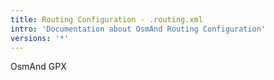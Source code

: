 ```yaml
---
title: Routing Configuration - .routing.xml
intro: 'Documentation about OsmAnd Routing Configuration'
versions: '*'
---
```


OsmAnd GPX